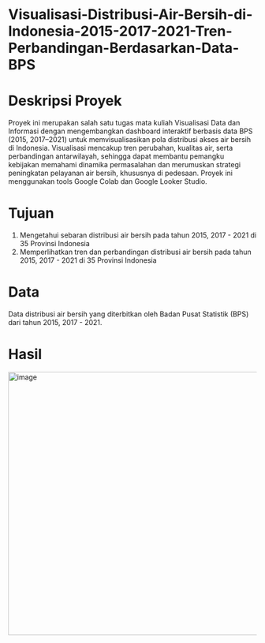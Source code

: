 # Visualisasi-Distribusi-Air-Bersih-di-Indonesia-2015-2017-2021-Tren-Perbandingan-Berdasarkan-Data-BPS

# Deskripsi Proyek
Proyek ini merupakan salah satu tugas mata kuliah Visualisasi Data dan Informasi dengan mengembangkan dashboard interaktif berbasis data BPS (2015, 2017–2021) untuk memvisualisasikan pola distribusi akses air bersih di Indonesia. Visualisasi mencakup tren perubahan, kualitas air, serta perbandingan antarwilayah, sehingga dapat membantu pemangku kebijakan memahami dinamika permasalahan dan merumuskan strategi peningkatan pelayanan air bersih, khususnya di pedesaan. Proyek ini menggunakan tools Google Colab dan Google Looker Studio.

# Tujuan
1. Mengetahui sebaran distribusi air bersih pada tahun 2015, 2017 - 2021 di 35 Provinsi 
Indonesia 
2. Memperlihatkan tren dan perbandingan distribusi air bersih pada tahun 2015, 2017 - 
2021 di 35 Provinsi Indonesia 

# Data
Data distribusi air bersih yang diterbitkan oleh Badan Pusat Statistik (BPS) dari tahun 2015, 2017 - 2021.

# Hasil
<img width="707" height="534" alt="image" src="https://github.com/user-attachments/assets/2579402e-708d-4d34-a210-53ea9b53b299" />

